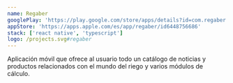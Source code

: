 ```yaml
---
name: Regaber
googlePlay: 'https://play.google.com/store/apps/details?id=com.regaber'
appStore: 'https://apps.apple.com/es/app/regaber/id6448756686'
stack: ['react native', 'typescript']
logo: /projects.svg#regaber
---
```


Aplicación móvil que ofrece al usuario todo un catálogo de noticias y productos
relacionados con el mundo del riego y varios módulos de cálculo.
